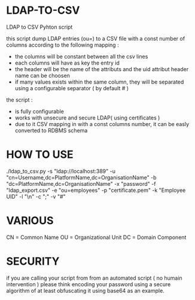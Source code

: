 # LDAP-TO-CSV
LDAP to CSV Pyhton script

this script dump LDAP entries (ou=) to a CSV file with a const number of columns according to the following mapping :
- the columns will be constant between all the csv lines
- each columns will have as key the entry id
- the header will be the name of the attributs and the uid attribut header name can be choosen
- if many values exists within the same column, they will be separated using a configurable separator ( by default # )

the script : 
- is fully configurable
- works with unsecure and secure LDAP( using certificates )
- due to it CSV mapping in with a const columns number, it can be easly converted to RDBMS schema


# HOW TO USE
./ldap_to_csv.py -s "ldap://localhost:389" -u "cn=Username,dc=PlatformName,dc=OrganisationName" -b "dc=PlatformName,dc=OrganisationName" -x "password" -f "ldap_export.csv" -e "ou=employees" -p "certificate.pem" -k "Employee UID" -l "\n" -c ";" -v "#"

# VARIOUS
CN = Common Name
OU = Organizational Unit
DC = Domain Component

# SECURITY

if you are calling your script from from an automated script ( no humain intervention ) please think encoding your password using a secure algorithm of at least obfuscating it using base64 as an example.
